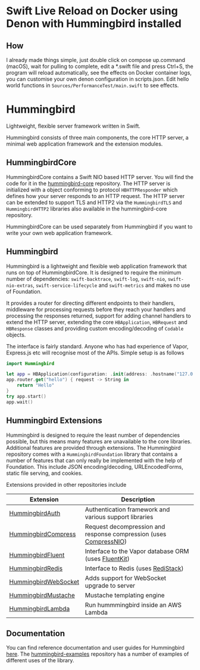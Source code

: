 # Swift Live Reload on Docker using Denon with Hummingbird installed
## How
I already made things simple, just double click on compose up.command (macOS), wait for pulling to complete, edit a *.swift file and press Ctrl+S, the program will reload automatically, see the effects on Docker container logs, you can customise your own denon configuration in scripts.json.
Edit hello world functions in `Sources/PerformanceTest/main.swift` to see effects.

# Hummingbird

Lightweight, flexible server framework written in Swift.

Hummingbird consists of three main components, the core HTTP server, a minimal web application framework and the extension modules.

## HummingbirdCore

HummingbirdCore contains a Swift NIO based HTTP server. You will find the code for it in the [hummingbird-core](https://github.com/hummingbird-project/hummingbird-core) repository. The HTTP server is initialized with a object conforming to protocol `HBHTTPResponder` which defines how your server responds to an HTTP request. The HTTP server can be extended to support TLS and HTTP2 via the `HummingbirdTLS` and `HummingbirdHTTP2` libraries also available in the hummingbird-core repository.

HummingbirdCore can be used separately from Hummingbird if you want to write your own web application framework.

## Hummingbird

Hummingbird is a lightweight and flexible web application framework that runs on top of HummingbirdCore. It is designed to require the minimum number of dependencies: `swift-backtrace`, `swift-log`, `swift-nio`, `swift-nio-extras`, `swift-service-lifecycle` and `swift-metrics` and makes no use of Foundation.

It provides a router for directing different endpoints to their handlers, middleware for processing requests before they reach your handlers and processing the responses returned, support for adding channel handlers to extend the HTTP server, extending the core `HBApplication`, `HBRequest` and `HBResponse` classes and providing custom encoding/decoding of `Codable` objects.

The interface is fairly standard. Anyone who has had experience of Vapor, Express.js etc will recognise most of the APIs. Simple setup is as follows

```swift
import Hummingbird

let app = HBApplication(configuration: .init(address: .hostname("127.0.0.1", port: 8080)))
app.router.get("hello") { request -> String in
    return "Hello"
}
try app.start()
app.wait()
```

## Hummingbird Extensions

Hummingbird is designed to require the least number of dependencies possible, but this means many features are unavailable to the core libraries. Additional features are provided through extensions. The Hummingbird repository comes with a `HummingbirdFoundation` library that contains a number of features that can only really be implemented with the help of Foundation. This include JSON encoding/decoding, URLEncodedForms, static file serving, and cookies.

Extensions provided in other repositories include

| Extension | Description |
|-----------|-------------|
| [HummingbirdAuth](https://github.com/hummingbird-project/hummingbird-auth) | Authentication framework and various support libraries
| [HummingbirdCompress](https://github.com/hummingbird-project/hummingbird-compression) | Request decompression and response compression (uses [CompressNIO](https://github.com/adam-fowler/compress-nio))
| [HummingbirdFluent](https://github.com/hummingbird-project/hummingbird-fluent) | Interface to the Vapor database ORM (uses [FluentKit](https://github.com/vapor/fluent))
| [HummingbirdRedis](https://github.com/hummingbird-project/hummingbird-redis) | Interface to Redis (uses [RediStack](https://gitlab.com/mordil/RediStack))
| [HummingbirdWebSocket](https://github.com/hummingbird-project/hummingbird-websocket) | Adds support for WebSocket upgrade to server
| [HummingbirdMustache](https://github.com/hummingbird-project/hummingbird-mustache) | Mustache templating engine
| [HummingbirdLambda](https://github.com/hummingbird-project/hummingbird-lambda) | Run hummmingbird inside an AWS Lambda

## Documentation

You can find reference documentation and user guides for Hummingbird [here](https://hummingbird-project.github.io/hummingbird-docs/documentation/hummingbird/). The [hummingbird-examples](https://github.com/hummingbird-project/hummingbird-examples) repository has a number of examples of different uses of the library.
